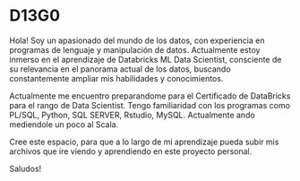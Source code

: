 # D13G0

Hola!
Soy un apasionado del mundo de los datos, con experiencia en programas de lenguaje y manipulación de datos. Actualmente estoy inmerso en el aprendizaje de Databricks ML Data Scientist, consciente de su relevancia en el panorama actual de los datos, buscando constantemente ampliar mis habilidades y conocimientos.

Actualmente me encuentro preparandome para el Certificado de DataBricks para el rango de Data Scientist. Tengo familiaridad con los programas como PL/SQL, Python, SQL SERVER, Rstudio, MySQL. Actualmente ando mediendole un poco al Scala.

Cree este espacio, para que a lo largo de mi aprendizaje pueda subir mis archivos que ire viendo y aprendiendo en este proyecto personal.

Saludos!
